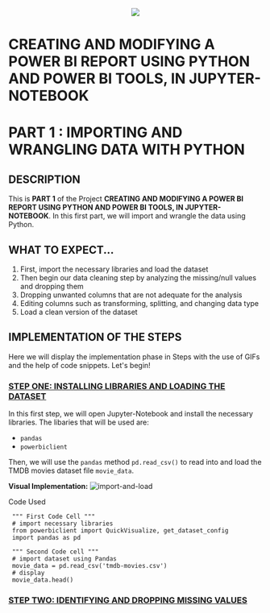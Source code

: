 <p align="center">
  <img src="https://github.com/deepakm925/Power-BI/blob/main/When-Python-meets-Power-BI/resources/banner-3.png"/>

  # CREATING AND MODIFYING A POWER BI REPORT USING PYTHON AND POWER BI TOOLS, IN JUPYTER-NOTEBOOK
  # PART 1 :  IMPORTING AND WRANGLING DATA WITH PYTHON 

## DESCRIPTION
This is **PART 1** of the Project **CREATING AND MODIFYING A POWER BI REPORT USING PYTHON AND POWER BI TOOLS, IN JUPYTER-NOTEBOOK**. In this first part, we will import and wrangle the data using Python. 


## WHAT TO EXPECT...
1. First, import the necessary libraries and load the dataset
2. Then begin our data cleaning step by analyzing the missing/null values and dropping them
3. Dropping unwanted columns that are not adequate for the analysis
4. Editing columns such as transforming, splitting, and changing data type
5. Load a clean version of the dataset


## IMPLEMENTATION OF THE STEPS 
Here we will display the implementation phase in Steps with the use of GIFs and the help of code snippets. Let's begin!

### <ins> STEP ONE: INSTALLING LIBRARIES AND LOADING THE DATASET</ins>
In this first step, we will open Jupyter-Notebook and install the necessary libraries. The libaries that will be used are:
- `pandas`
- `powerbiclient`
  
Then, we will use the `pandas` method `pd.read_csv()` to read into and load the TMDB movies dataset file `movie_data`.

**Visual Implementation:**
![import-and-load](https://github.com/deepakm925/Power-BI/blob/main/When-Python-meets-Power-BI/Creating-and-Modifying-a-Power-BI-report-within-Jupyter-Notebook/PART-1-Importing-and-Wrangling-data-with-Python/resources/importing-and-loading-dataset.gif)


Code Used

     """ First Code Cell """ 
     # import necessary libraries
     from powerbiclient import QuickVisualize, get_dataset_config
     import pandas as pd
     
     """ Second Code cell """ 
     # import dataset using Pandas
     movie_data = pd.read_csv('tmdb-movies.csv')
     # display
     movie_data.head()

### <ins> STEP TWO: IDENTIFYING AND DROPPING MISSING VALUES </ins>

